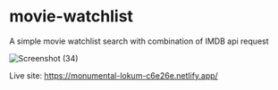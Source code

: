 # movie-watchlist
A simple movie watchlist search with combination of IMDB api request

![Screenshot (34)](https://github.com/Mohaz24/movie-watchlist/assets/107796482/a9bc0a3a-1be0-4c75-a24e-d3ba03b46565)

Live site: https://monumental-lokum-c6e26e.netlify.app/
